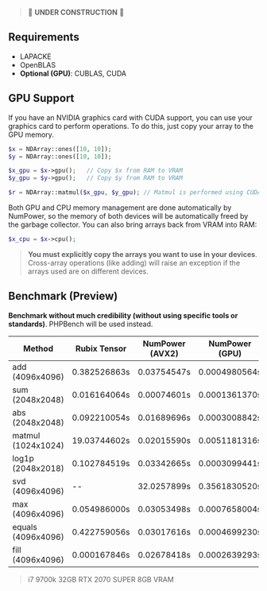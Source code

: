 > 🚧 **UNDER CONSTRUCTION** 🚧

## Requirements
- LAPACKE
- OpenBLAS
- **Optional (GPU)**: CUBLAS, CUDA

## GPU Support

If you have an NVIDIA graphics card with CUDA support, you can use your graphics card 
to perform operations. To do this, just copy your array to the GPU memory.

```php 
$x = NDArray::ones([10, 10]);
$y = NDArray::ones([10, 10]);

$x_gpu = $x->gpu();   // Copy $x from RAM to VRAM
$y_gpu = $y->gpu();   // Copy $y from RAM to VRAM

$r = NDArray::matmul($x_gpu, $y_gpu); // Matmul is performed using CUDA
```

Both GPU and CPU memory management are done automatically by NumPower, so the memory of both devices will be 
automatically freed by the garbage collector.  You can also bring arrays back from VRAM into RAM:

```php 
$x_cpu = $x->cpu();
```

> **You must explicitly copy the arrays you want to use in your devices**. Cross-array operations (like adding) will 
> raise an exception if the arrays used are on different devices.

## Benchmark (Preview)
**Benchmark without much credibility (without using specific tools or standards)**. PHPBench will be used instead.

| **Method**         | **Rubix Tensor** | **NumPower (AVX2)** | **NumPower (GPU)** | 
|--------------------|------------------|---------------------|--------------------|
| add    (4096x4096) | 0.382526863s     | 0.03754547s         | 0.0004980564s      | 
| sum    (2048x2048) | 0.016164064s     | 0.00074601s         | 0.0001361370s      |
| abs    (2048x2048) | 0.092210054s     | 0.01689696s         | 0.0003008842s      |
| matmul (1024x1024) | 19.03744602s     | 0.02015590s         | 0.0051181316s      |   
| log1p  (2048x2018) | 0.102784519s     | 0.03342665s         | 0.0003099441s      |   
| svd    (4096x4096) | --               | 32.0257899s         | 0.3561830520s      |
| max    (4096x4096) | 0.054986000s     | 0.03053498s         | 0.0007658004s      |
| equals (4096x4096) | 0.422759056s     | 0.03017616s         | 0.0004699230s      |
| fill   (4096x4096) | 0.000167846s     | 0.02678418s         | 0.0002639293s      |

>i7 9700k 32GB RTX 2070 SUPER 8GB VRAM
